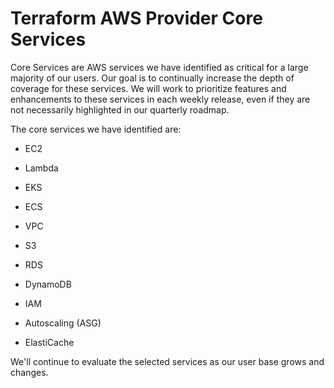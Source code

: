 # Terraform AWS Provider Core Services

Core Services are AWS services we have identified as critical for a large majority of our users. Our goal is to continually increase the depth of coverage for these services. We will work to prioritize features and enhancements to these services in each weekly release, even if they are not necessarily highlighted in our quarterly roadmap.

The core services we have identified are:

* EC2

* Lambda

* EKS

* ECS

* VPC

* S3

* RDS

* DynamoDB

* IAM

* Autoscaling (ASG)

* ElastiCache

We'll continue to evaluate the selected services as our user base grows and changes.
